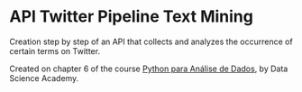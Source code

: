 # API Twitter Pipeline Text Mining
Creation step by step of an API that collects and analyzes the occurrence of certain terms on Twitter.

Created on chapter 6 of the course [Python para Análise de Dados](https://www.datascienceacademy.com.br/course?courseid=python-fundamentos), by Data Science Academy. 
